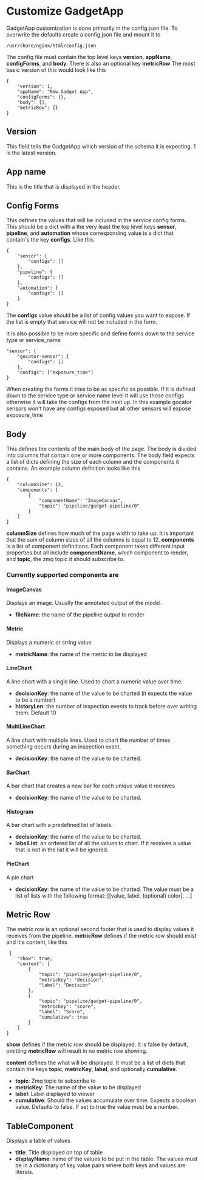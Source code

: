 # Customize GadgetApp

GadgetApp customization is done primarily in the config.json file. To overwrite the defaults create a config.json file and mount it to

    /usr/share/nginx/html/config.json

The config file must contain the top level keys **version**, **appName**, **configForms**, and **body**. There is also an optional key **metricRow** The most basic version of this would look like this

    {
        "version": 1,
        "appName": "New Gadget App",
        "configForms": {},
        "body": [],
        "metricRow": {}
    }

## Version

This field tells the GadgetApp which version of the schema it is expecting. 1 is the latest version.

## App name

This is the title that is displayed in the header.

## Config Forms

This defines the values that will be included in the service config forms. This should be a dict with a the very least the top level keys **sensor**, **pipeline**, and **automation** whose corresponding value is a dict that contain's the key **configs**. Like this

    {
        "sensor": {
            "configs": []
        },
        "pipeline": {
            "configs": []
        },
        "automation": {
            "configs": []
        }
    }

The **configs** value should be a list of config values you want to expose. If the list is empty that service will not be included in the form.

It is also possible to be more specific and define forms down to the service type or service_name

    "sensor": {
        "gocator-sensor": {
            "configs": []
        },
        "configs": ["exposure_time"]
    }

When creating the forms it tries to be as specific as possible. If it is defined down to the service type or service name level it will use those configs otherwise it will take the configs from the next up. In this example gocator sensors won't have any configs exposed but all other sensors will expose exposure_time

## Body

This defines the contents of the main body of the page. The body is divided into columns that contain one or more components. The body field expects a list of dicts defining the size of each column and the components it contains. An example column definition looks like this

    {
        "columnSize": 12,
        "components": [
            {
                "componentName": "ImageCanvas",
                "topic": "pipeline/gadget-pipeline/0"
            }
        ]
    }

**columnSize** defines how much of the page width to take up. It is important that the sum of column sizes of all the columns is equal to 12. **components** is a list of component definitions. Each component takes different input properties but all include **componentName**, which component to render, and **topic**, the zmq topic it should subscribe to.

### Currently supported components are

#### ImageCanvas

Displays an image. Usually the annotated output of the model.

- **fileName**: the name of the pipeline output to render

#### Metric

Displays a numeric or string value

- **metricName**: the name of the metric to be displayed

#### LineChart

A line chart with a single line. Used to chart a numeric value over time.

- **decisionKey**: the name of the value to be charted (it expects the value to be a number)
- **historyLen**: the number of inspection events to track before over writing them. Default 10

#### MultiLineChart

A line chart with multiple lines. Used to chart the number of times something occurs during an inspection event.

- **decisionKey**: the name of the value to be charted.

#### BarChart

A bar chart that creates a new bar for each unique value it receives

- **decisionKey**: the name of the value to be charted.

#### Histogram

A bar chart with a predefined list of labels.

- **decisionKey**: the name of the value to be charted.
- **labelList**: an ordered list of all the values to chart. If it receives a value that is not in the list it will be ignored.

#### PieChart

A pie chart

- **decisionKey**: the name of the value to be charted. The value must be a list of lists with the following format: [[value, label, (optional) color], ...]

## Metric Row

The metric row is an optional second footer that is used to display values it receives from the pipeline. **metricRow** defines if the metric row should exist and it's content, like this

     {
        "show": true,
        "content": [
            {
                "topic": "pipeline/gadget-pipeline/0",
                "metricKey": "decision",
                "label": "Decision"
            },
            {
                "topic": "pipeline/gadget-pipeline/0",
                "metricKey": "score",
                "label": "Score",
                "cumulative": true
            }
        ]
    }

**show** defines if the metric row should be displayed. It is false by default, omitting **metricRow** will result in no metric row showing.

**content** defines the what will be displayed. It must be a list of dicts that contain the keys **topic**, **metricKey**, **label**, and optionally **cumulative**.

- **topic**: Zmq topic to subscribe to
- **metricKey**: The name of the value to be displayed
- **label**: Label displayed to viewer
- **cumulative**: Should the values accumulate over time. Expects a boolean value. Defaults to false. If set to true the value must be a number.

## TableComponent

Displays a table of values

- **title**: Title displayed on top of table
- **displayName**: name of the values to be put in the table. The values must be in a dictionary of key value pairs where both keys and values are literals.